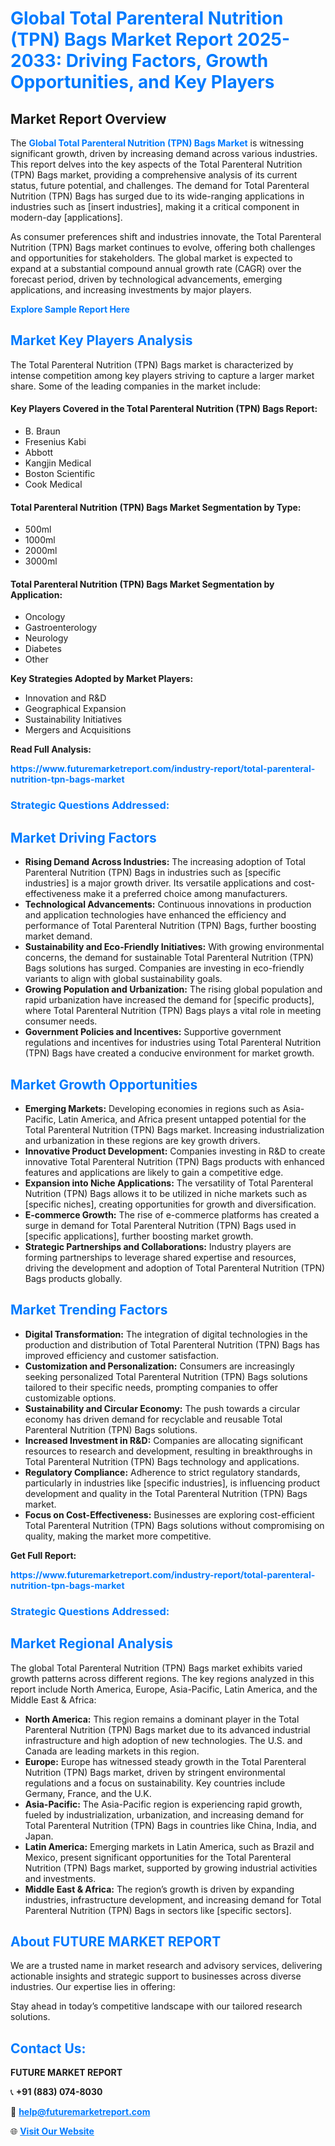 <h1 style="color: #007BFF;">Global Total Parenteral Nutrition (TPN) Bags Market Report 2025-2033: Driving Factors, Growth Opportunities, and Key Players</h1>

<section id="overview">
<h2>Market Report Overview</h2>
<p>The <a href="https://www.futuremarketreport.com/industry-report/total-parenteral-nutrition-tpn-bags-market" style="color: #007BFF; text-decoration: none;"><strong>Global Total Parenteral Nutrition (TPN) Bags Market</strong></a> is witnessing significant growth, driven by increasing demand across various industries. This report delves into the key aspects of the Total Parenteral Nutrition (TPN) Bags market, providing a comprehensive analysis of its current status, future potential, and challenges. The demand for Total Parenteral Nutrition (TPN) Bags has surged due to its wide-ranging applications in industries such as [insert industries], making it a critical component in modern-day [applications].</p>
<p>As consumer preferences shift and industries innovate, the Total Parenteral Nutrition (TPN) Bags market continues to evolve, offering both challenges and opportunities for stakeholders. The global market is expected to expand at a substantial compound annual growth rate (CAGR) over the forecast period, driven by technological advancements, emerging applications, and increasing investments by major players.</p>
</section>

<section id="overview">
<p><a href="https://www.futuremarketreport.com/request-sample/reportId=78359" style="color: #007BFF; text-decoration: none;"><strong>Explore Sample Report Here</strong></a></p>
</section>

<section id="key-players">
<h2 style="color: #007BFF;">Market Key Players Analysis</h2>
<p>The Total Parenteral Nutrition (TPN) Bags market is characterized by intense competition among key players striving to capture a larger market share. Some of the leading companies in the market include:</p>
<h4>Key Players Covered in the Total Parenteral Nutrition (TPN) Bags Report:</h4>
<ul><li>B. Braun</li><li>Fresenius Kabi</li><li>Abbott</li><li>Kangjin Medical</li><li>Boston Scientific</li><li>Cook Medical</li></ul>
<h4>Total Parenteral Nutrition (TPN) Bags Market Segmentation by Type:</h4>
<ul><li>500ml</li><li>1000ml</li><li>2000ml</li><li>3000ml</li></ul>

<h4>Total Parenteral Nutrition (TPN) Bags Market Segmentation by Application:</h4>
<ul><li>Oncology</li><li>Gastroenterology</li><li>Neurology</li><li>Diabetes</li><li>Other</li></ul>
<p><strong>Key Strategies Adopted by Market Players:</strong></p>
<ul>
<li>Innovation and R&D</li>
<li>Geographical Expansion</li>
<li>Sustainability Initiatives</li>
<li>Mergers and Acquisitions</li>
</ul>
</section>

<section>
<p><strong>Read Full Analysis: </strong></p><a href="https://www.futuremarketreport.com/industry-report/total-parenteral-nutrition-tpn-bags-market" style="color: #007BFF; text-decoration: none;"><strong>https://www.futuremarketreport.com/industry-report/total-parenteral-nutrition-tpn-bags-market</strong></a>
<h3 style="color: #007BFF;">Strategic Questions Addressed:</h3>
</section>

<section id="driving-factors">
<h2 style="color: #007BFF;">Market Driving Factors</h2>
<ul>
<li><strong>Rising Demand Across Industries:</strong> The increasing adoption of Total Parenteral Nutrition (TPN) Bags in industries such as [specific industries] is a major growth driver. Its versatile applications and cost-effectiveness make it a preferred choice among manufacturers.</li>
<li><strong>Technological Advancements:</strong> Continuous innovations in production and application technologies have enhanced the efficiency and performance of Total Parenteral Nutrition (TPN) Bags, further boosting market demand.</li>
<li><strong>Sustainability and Eco-Friendly Initiatives:</strong> With growing environmental concerns, the demand for sustainable Total Parenteral Nutrition (TPN) Bags solutions has surged. Companies are investing in eco-friendly variants to align with global sustainability goals.</li>
<li><strong>Growing Population and Urbanization:</strong> The rising global population and rapid urbanization have increased the demand for [specific products], where Total Parenteral Nutrition (TPN) Bags plays a vital role in meeting consumer needs.</li>
<li><strong>Government Policies and Incentives:</strong> Supportive government regulations and incentives for industries using Total Parenteral Nutrition (TPN) Bags have created a conducive environment for market growth.</li>
</ul>
</section>

<section id="growth-opportunities">
<h2 style="color: #007BFF;">Market Growth Opportunities</h2>
<ul>
<li><strong>Emerging Markets:</strong> Developing economies in regions such as Asia-Pacific, Latin America, and Africa present untapped potential for the Total Parenteral Nutrition (TPN) Bags market. Increasing industrialization and urbanization in these regions are key growth drivers.</li>
<li><strong>Innovative Product Development:</strong> Companies investing in R&D to create innovative Total Parenteral Nutrition (TPN) Bags products with enhanced features and applications are likely to gain a competitive edge.</li>
<li><strong>Expansion into Niche Applications:</strong> The versatility of Total Parenteral Nutrition (TPN) Bags allows it to be utilized in niche markets such as [specific niches], creating opportunities for growth and diversification.</li>
<li><strong>E-commerce Growth:</strong> The rise of e-commerce platforms has created a surge in demand for Total Parenteral Nutrition (TPN) Bags used in [specific applications], further boosting market growth.</li>
<li><strong>Strategic Partnerships and Collaborations:</strong> Industry players are forming partnerships to leverage shared expertise and resources, driving the development and adoption of Total Parenteral Nutrition (TPN) Bags products globally.</li>
</ul>
</section>

<section id="trending-factors">
<h2 style="color: #007BFF;">Market Trending Factors</h2>
<ul>
<li><strong>Digital Transformation:</strong> The integration of digital technologies in the production and distribution of Total Parenteral Nutrition (TPN) Bags has improved efficiency and customer satisfaction.</li>
<li><strong>Customization and Personalization:</strong> Consumers are increasingly seeking personalized Total Parenteral Nutrition (TPN) Bags solutions tailored to their specific needs, prompting companies to offer customizable options.</li>
<li><strong>Sustainability and Circular Economy:</strong> The push towards a circular economy has driven demand for recyclable and reusable Total Parenteral Nutrition (TPN) Bags solutions.</li>
<li><strong>Increased Investment in R&D:</strong> Companies are allocating significant resources to research and development, resulting in breakthroughs in Total Parenteral Nutrition (TPN) Bags technology and applications.</li>
<li><strong>Regulatory Compliance:</strong> Adherence to strict regulatory standards, particularly in industries like [specific industries], is influencing product development and quality in the Total Parenteral Nutrition (TPN) Bags market.</li>
<li><strong>Focus on Cost-Effectiveness:</strong> Businesses are exploring cost-efficient Total Parenteral Nutrition (TPN) Bags solutions without compromising on quality, making the market more competitive.</li>
</ul>
</section>

<section>
<p><strong>Get Full Report: </strong></p><a href="https://www.futuremarketreport.com/industry-report/total-parenteral-nutrition-tpn-bags-market" style="color: #007BFF; text-decoration: none;"><strong>https://www.futuremarketreport.com/industry-report/total-parenteral-nutrition-tpn-bags-market</strong></a>
<h3 style="color: #007BFF;">Strategic Questions Addressed:</h3>
</section>


<section id="regional-analysis">
<h2 style="color: #007BFF;">Market Regional Analysis</h2>
<p>The global Total Parenteral Nutrition (TPN) Bags market exhibits varied growth patterns across different regions. The key regions analyzed in this report include North America, Europe, Asia-Pacific, Latin America, and the Middle East & Africa:</p>
<ul>
<li><strong>North America:</strong> This region remains a dominant player in the Total Parenteral Nutrition (TPN) Bags market due to its advanced industrial infrastructure and high adoption of new technologies. The U.S. and Canada are leading markets in this region.</li>
<li><strong>Europe:</strong> Europe has witnessed steady growth in the Total Parenteral Nutrition (TPN) Bags market, driven by stringent environmental regulations and a focus on sustainability. Key countries include Germany, France, and the U.K.</li>
<li><strong>Asia-Pacific:</strong> The Asia-Pacific region is experiencing rapid growth, fueled by industrialization, urbanization, and increasing demand for Total Parenteral Nutrition (TPN) Bags in countries like China, India, and Japan.</li>
<li><strong>Latin America:</strong> Emerging markets in Latin America, such as Brazil and Mexico, present significant opportunities for the Total Parenteral Nutrition (TPN) Bags market, supported by growing industrial activities and investments.</li>
<li><strong>Middle East & Africa:</strong> The region’s growth is driven by expanding industries, infrastructure development, and increasing demand for Total Parenteral Nutrition (TPN) Bags in sectors like [specific sectors].</li>
</ul>
</section>

<footer>
<h2 style="color: #007BFF;">About FUTURE MARKET REPORT</h2>
<p>We are a trusted name in market research and advisory services, delivering actionable insights and strategic support to businesses across diverse industries. Our expertise lies in offering:</p>

<p>Stay ahead in today’s competitive landscape with our tailored research solutions.</p>

<h2 style="color: #007BFF;">Contact Us:</h2>
<p><strong>FUTURE MARKET REPORT</strong></p>
<p>📞 <strong>+91 (883) 074-8030</strong></p>
<p>📧 <strong><a href="mailto:help@futuremarketreport.com" style="color: #007BFF;">help@futuremarketreport.com</a></strong></p>
<p>🌐 <strong><a href="https://www.futuremarketreport.com/" style="color: #007BFF;">Visit Our Website</a></strong></p>
</footer>